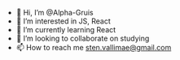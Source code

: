 - 👋 Hi, I’m @Alpha-Gruis
- 👀 I’m interested in JS, React
- 🌱 I’m currently learning React
- 💞️ I’m looking to collaborate on studying
- 📫 How to reach me sten.vallimae@gmail.com

<!---
Alpha-Gruis/Alpha-Gruis is a ✨ special ✨ repository because its `README.md` (this file) appears on your GitHub profile.
You can click the Preview link to take a look at your changes.
--->
